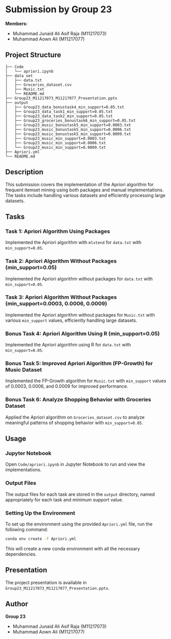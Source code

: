 # Submission by Group 23

**Members:**
- Muhammad Junaid Ali Asif Raja (M11217073)
- Muhammad Aown Ali (M11217077)

## Project Structure

```
├── Code
│   └── apriori.ipynb
├── data set
│   ├── data.txt
│   ├── Groceries_dataset.csv
│   ├── Music.txt
│   └── README.md
├── Group23_M11217073_M11217077_Presentation.pptx
├── output
│   ├── Group23_data_bonustask4_min_support=0.05.txt
│   ├── Group23_data_task1_min_support=0.05.txt
│   ├── Group23_data_task2_min_support=0.05.txt
│   ├── Group23_groceries_bonustask6_min_support=0.05.txt
│   ├── Group23_music_bonustask5_min_support=0.0003.txt
│   ├── Group23_music_bonustask5_min_support=0.0006.txt
│   ├── Group23_music_bonustask5_min_support=0.0009.txt
│   ├── Group23_music_min_support=0.0003.txt
│   ├── Group23_music_min_support=0.0006.txt
│   └── Group23_music_min_support=0.0009.txt
├── Apriori.yml
└── README.md
```

## Description

This submission covers the implementation of the Apriori algorithm for frequent itemset mining using both packages and manual implementations. The tasks include handling various datasets and efficiently processing large datasets.

## Tasks

### Task 1: Apriori Algorithm Using Packages
Implemented the Apriori algorithm with `mlxtend` for `data.txt` with `min_support=0.05`.

### Task 2: Apriori Algorithm Without Packages (min_support=0.05)
Implemented the Apriori algorithm without packages for `data.txt` with `min_support=0.05`.

### Task 3: Apriori Algorithm Without Packages (min_support=0.0003, 0.0006, 0.0009)
Implemented the Apriori algorithm without packages for `Music.txt` with various `min_support` values, efficiently handling large datasets.

### Bonus Task 4: Apriori Algorithm Using R (min_support=0.05)
Implemented the Apriori algorithm using R for `data.txt` with `min_support=0.05`.

### Bonus Task 5: Improved Apriori Algorithm (FP-Growth) for Music Dataset
Implemented the FP-Growth algorithm for `Music.txt` with `min_support` values of 0.0003, 0.0006, and 0.0009 for improved performance.

### Bonus Task 6: Analyze Shopping Behavior with Groceries Dataset
Applied the Apriori algorithm on `Groceries_dataset.csv` to analyze meaningful patterns of shopping behavior with `min_support=0.05`.

## Usage

### Jupyter Notebook
Open `Code/apriori.ipynb` in Jupyter Notebook to run and view the implementations.

### Output Files
The output files for each task are stored in the `output` directory, named appropriately for each task and minimum support value.

### Setting Up the Environment

To set up the environment using the provided `Apriori.yml` file, run the following command:

```bash
conda env create -f Apriori.yml
```

This will create a new conda environment with all the necessary dependencies.

## Presentation

The project presentation is available in `Group23_M11217073_M11217077_Presentation.pptx`.

## Author

**Group 23**
- Muhammad Junaid Ali Asif Raja (M11217073)
- Muhammad Aown Ali (M11217077)
